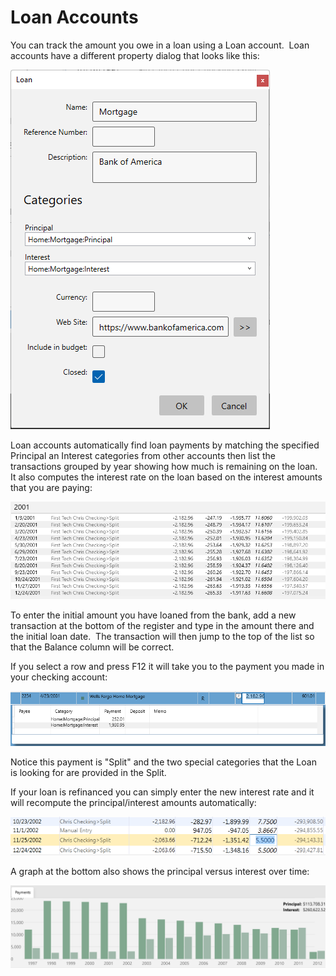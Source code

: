 # Loan Accounts

You can track the amount you owe in a loan using a Loan account.  Loan accounts have a different property dialog that looks like this:

![](../Images/Loans.png)

Loan accounts automatically find loan payments by matching the specified Principal an Interest categories from other accounts then list the transactions grouped by year showing how much is remaining on the loan.  It also computes the interest rate on the loan based on the interest amounts that you are paying:

![](../Images/Loans1.png)

To enter the initial amount you have loaned from the bank, add a new transaction at the bottom of the register and type in the amount there and the initial loan date.  The transaction will then jump to the top of the list so that the Balance column will be correct.

If you select a row and press F12 it will take you to the payment you made in your checking account:

![](../Images/Loans2.png)

Notice this payment is "Split" and the two special categories that the Loan is looking for are provided in the Split.

If your loan is refinanced you can simply enter the new interest rate and it will recompute the principal/interest amounts automatically:

![](../Images/Loans3.png)

A graph at the bottom also shows the principal versus interest over time:

![](../Images/Loans4.png)




